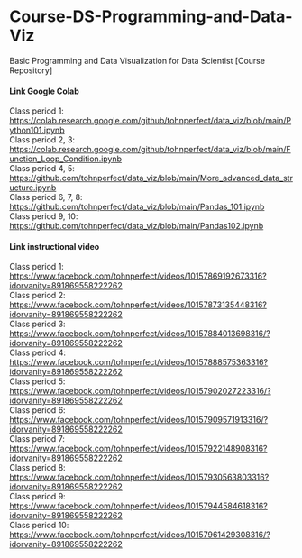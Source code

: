 # Course-DS-Programming-and-Data-Viz
Basic Programming and Data Visualization for Data Scientist [Course Repository]

#### Link Google Colab ####

Class period 1: https://colab.research.google.com/github/tohnperfect/data_viz/blob/main/Python101.ipynb<br />
Class period 2, 3: https://colab.research.google.com/github/tohnperfect/data_viz/blob/main/Function_Loop_Condition.ipynb<br />
Class period 4, 5: https://github.com/tohnperfect/data_viz/blob/main/More_advanced_data_structure.ipynb<br />
Class period 6, 7, 8: https://github.com/tohnperfect/data_viz/blob/main/Pandas_101.ipynb<br />
Class period 9, 10: https://github.com/tohnperfect/data_viz/blob/main/Pandas102.ipynb


#### Link instructional video ####

Class period 1: https://www.facebook.com/tohnperfect/videos/10157869192673316?idorvanity=891869558222262<br />
Class period 2: https://www.facebook.com/tohnperfect/videos/10157873135448316?idorvanity=891869558222262<br />
Class period 3: https://www.facebook.com/tohnperfect/videos/10157884013698316/?idorvanity=891869558222262<br />
Class period 4: https://www.facebook.com/tohnperfect/videos/10157888575363316?idorvanity=891869558222262<br />
Class period 5: https://www.facebook.com/tohnperfect/videos/10157902027223316/?idorvanity=891869558222262<br />
Class period 6: https://www.facebook.com/tohnperfect/videos/10157909571913316/?idorvanity=891869558222262<br />
Class period 7: https://www.facebook.com/tohnperfect/videos/10157922148908316?idorvanity=891869558222262<br />
Class period 8: https://www.facebook.com/tohnperfect/videos/10157930563803316?idorvanity=891869558222262<br />
Class period 9: https://www.facebook.com/tohnperfect/videos/10157944584618316?idorvanity=891869558222262<br />
Class period 10: https://www.facebook.com/tohnperfect/videos/10157961429308316/?idorvanity=891869558222262